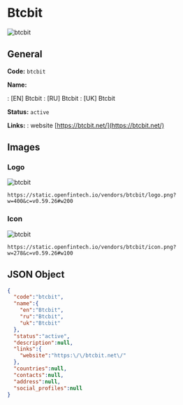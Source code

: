 
# Btcbit 
![btcbit](https://static.openfintech.io/vendors/btcbit/logo.png?w=400&c=v0.59.26#w200)  

## General 
 
**Code:** `btcbit` 
 
**Name:** 
 
:	[EN] Btcbit 
:	[RU] Btcbit 
:	[UK] Btcbit 
 
**Status:** `active` 
 
**Links:** 
: website [https://btcbit.net/](https://btcbit.net/) 
 

## Images 

### Logo 
 
![btcbit](https://static.openfintech.io/vendors/btcbit/logo.png?w=400&c=v0.59.26#w200)  

```
https://static.openfintech.io/vendors/btcbit/logo.png?w=400&c=v0.59.26#w200
```  

### Icon 
 
![btcbit](https://static.openfintech.io/vendors/btcbit/icon.png?w=278&c=v0.59.26#w100)  

```
https://static.openfintech.io/vendors/btcbit/icon.png?w=278&c=v0.59.26#w100
```  

## JSON Object 

```json
{
  "code":"btcbit",
  "name":{
    "en":"Btcbit",
    "ru":"Btcbit",
    "uk":"Btcbit"
  },
  "status":"active",
  "description":null,
  "links":{
    "website":"https:\/\/btcbit.net\/"
  },
  "countries":null,
  "contacts":null,
  "address":null,
  "social_profiles":null
}
```  
